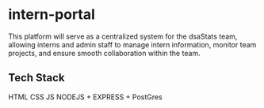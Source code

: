 # intern-portal
This platform will serve as a centralized system for the dsaStats team, allowing interns and admin staff to manage intern information, monitor team projects, and ensure smooth collaboration within the team.

## Tech Stack 
HTML CSS JS
NODEJS + EXPRESS + PostGres
